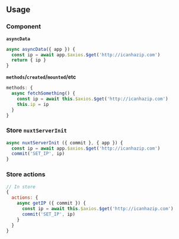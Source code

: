 ## Usage

### Component

**`asyncData`**

```js
async asyncData({ app }) {
  const ip = await app.$axios.$get('http://icanhazip.com')
  return { ip }
}
```

**`methods`/`created`/`mounted`/etc**

```js
methods: {
  async fetchSomething() {
    const ip = await this.$axios.$get('http://icanhazip.com')
    this.ip = ip
  }
}
```

### Store `nuxtServerInit`

```js
async nuxtServerInit ({ commit }, { app }) {
  const ip = await app.$axios.$get('http://icanhazip.com')
  commit('SET_IP', ip)
}
```

### Store actions

```js
// In store
{
  actions: {
    async getIP ({ commit }) {
      const ip = await this.$axios.$get('http://icanhazip.com')
      commit('SET_IP', ip)
    }
  }
}
```
